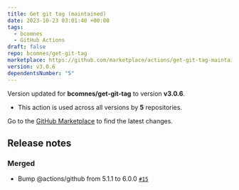 ```yaml
---
title: Get git tag (maintained)
date: 2023-10-23 03:01:40 +00:00
tags:
  - bcomnes
  - GitHub Actions
draft: false
repo: bcomnes/get-git-tag
marketplace: https://github.com/marketplace/actions/get-git-tag-maintained
version: v3.0.6
dependentsNumber: "5"
---
```



Version updated for **bcomnes/get-git-tag** to version **v3.0.6**.
- This action is used across all versions by **5** repositories.

Go to the [GitHub Marketplace](https://github.com/marketplace/actions/get-git-tag-maintained) to find the latest changes.

## Release notes

### Merged

- Bump @actions/github from 5.1.1 to 6.0.0 [`#15`](https://github.com/bcomnes/get-git-tag/pull/15)
